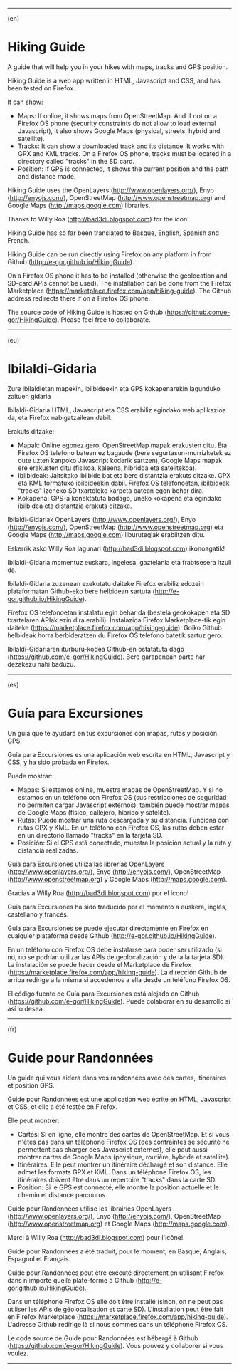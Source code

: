 ---------------------------------------

(en)

Hiking Guide
============

A guide that will help you in your hikes with maps, tracks and GPS position.

Hiking Guide is a web app written in HTML, Javascript and CSS, and has been tested on Firefox.

It can show:

- Maps: If online, it shows maps from OpenStreetMap. And if not on a Firefox OS phone (security constraints do not allow to load external Javascript), it also shows Google Maps (physical, streets, hybrid and satellite).
- Tracks: It can show a downloaded track and its distance. It works with GPX and KML tracks. On a Firefox OS phone, tracks must be located in a directory called "tracks" in the SD card.
- Position: If GPS is connected, it shows the current position and the path and distance made.

Hiking Guide uses the OpenLayers (http://www.openlayers.org/), Enyo (http://enyojs.com/), OpenStreetMap (http://www.openstreetmap.org) and Google Maps (http://maps.google.com) libraries.

Thanks to Willy Roa (http://bad3di.blogspot.com) for the icon!

Hiking Guide has so far been translated to Basque, English, Spanish and French.

Hiking Guide can be run directly using Firefox on any platform in from Github (http://e-gor.github.io/HikingGuide).

On a Firefox OS phone it has to be installed (otherwise the geolocation and SD-card APIs cannot be used). The installation can be done from the Firefox Marketplace (https://marketplace.firefox.com/app/hiking-guide). The Github address redirects there if on a Firefox OS phone.

The source code of Hiking Guide is hosted on Github (https://github.com/e-gor/HikingGuide). Please feel free to collaborate.

---------------------------------------

(eu)

Ibilaldi-Gidaria
================

Zure ibilaldietan mapekin, ibilbideekin eta GPS kokapenarekin lagunduko zaituen gidaria

Ibilaldi-Gidaria HTML, Javascript eta CSS erabiliz egindako web aplikazioa da, eta Firefox nabigatzailean dabil.

Erakuts ditzake:

- Mapak: Online egonez gero, OpenStreetMap mapak erakusten ditu. Eta Firefox OS telefono batean ez bagaude (bere segurtasun-murrizketek ez dute uzten kanpoko Javascript koderik sartzen), Google Maps mapak ere erakusten ditu (fisikoa, kaleena, hibridoa eta satelitekoa).
- Ibilbideak: Jaitsitako ibilbide bat eta bere distantzia erakuts ditzake. GPX eta KML formatuko ibilbideekin dabil. Firefox OS telefonoetan, ibilbideak "tracks" izeneko SD txarteleko karpeta batean egon behar dira.
- Kokapena: GPS-a konektatuta badago, uneko kokapena eta egindako ibilbidea eta distantzia erakuts ditzake.

Ibilaldi-Gidariak OpenLayers (http://www.openlayers.org/), Enyo (http://enyojs.com/), OpenStreetMap (http://www.openstreetmap.org) eta Google Maps (http://maps.google.com) liburutegiak erabiltzen ditu.

Eskerrik asko Willy Roa lagunari (http://bad3di.blogspot.com) ikonoagatik!

Ibilaldi-Gidaria momentuz euskara, ingelesa, gaztelania eta frabtsesera itzuli da.

Ibilaldi-Gidaria zuzenean exekutatu daiteke Firefox erabiliz edozein plataformatan Github-eko bere helbidean sartuta (http://e-gor.github.io/HikingGuide).

Firefox OS telefonoetan instalatu egin behar da (bestela geokokapen eta SD txartelaren APIak ezin dira erabili). Instalazioa Firefox Marketplace-tik egin daiteke (https://marketplace.firefox.com/app/hiking-guide). Goiko Github helbideak horra berbideratzen du Firefox OS telefono batetik sartuz gero.

Ibilaldi-Gidariaren iturburu-kodea Github-en ostatatuta dago (https://github.com/e-gor/HikingGuide). Bere garapenean parte har dezakezu nahi baduzu.

---------------------------------------

(es)

Guía para Excursiones
=====================

Un guía que te ayudará en tus excursiones con mapas, rutas y posición GPS.

Guía para Excursiones es una aplicación web escrita en HTML, Javascript y CSS, y ha sido probada en Firefox.

Puede mostrar:

- Mapas: Si estamos online, muestra mapas de OpenStreetMap. Y si no estamos en un teléfono con Firefox OS (sus restricciones de seguridad no permiten cargar Javascript externos), también puede mostrar mapas de Google Maps (físico, callejero, híbrido y satélite).
- Rutas: Puede mostrar una ruta descargada y su distancia. Funciona con rutas GPX y KML. En un teléfono con Firefox OS, las rutas deben estar en un directorio llamado "tracks" en la tarjeta SD.
- Posición: Si el GPS está conectado, muestra la posición actual y la ruta y distancia realizadas.

Guía para Excursiones utiliza las librerías OpenLayers (http://www.openlayers.org/), Enyo (http://enyojs.com/), OpenStreetMap (http://www.openstreetmap.org) y Google Maps (http://maps.google.com).

Gracias a Willy Roa (http://bad3di.blogspot.com) por el icono!

Guía para Excursiones ha sido traducido por el momento a euskera, inglés, castellano y francés.

Guía para Excursiones se puede ejecutar directamente en Firefox en cualquier plataforma desde Github (http://e-gor.github.io/HikingGuide).

En un teléfono con Firefox OS debe instalarse para poder ser utilizado (si no, no se podrían utilizar las APIs de geolocalización y de la la tarjeta SD). La instalación se puede hacer desde el Marketplace de Firefox (https://marketplace.firefox.com/app/hiking-guide). La dirección Github de arriba redirige a la misma si accedemos a ella desde un teléfono Firefox OS.

El código fuente de Guía para Excursiones está alojado en Github (https://github.com/e-gor/HikingGuide). Puede colaborar en su desarrollo si así lo desea.

---------------------------------------

(fr)

Guide pour Randonnées
=====================

Un guide qui vous aidera dans vos randonnées avec des cartes, itinéraires et position GPS.

Guide pour Randonnées est une application web écrite en HTML, Javascript et CSS, et elle a été testée en Firefox.

Elle peut montrer:

- Cartes: Si en ligne, elle montre des cartes de OpenStreetMap. Et si vous n'êtes pas dans un téléphone Firefox OS (des contraintes se sécurité ne permettent pas charger des Javascript externes), elle peut aussi montrer cartes de Google Maps (physique, routière, hybride et satellite).
- Itinéraires: Elle peut montrer un itinéraire déchargé et son distance. Elle admet les formats GPX et KML. Dans un téléphone Firefox OS, les itinéraires doivent être dans un répertoire "tracks" dans la carte SD.
- Position: Si le GPS est connecté, elle montre la position actuelle et le chemin et distance parcourus.

Guide pour Randonnées utilise les librairies OpenLayers (http://www.openlayers.org/), Enyo (http://enyojs.com/), OpenStreetMap (http://www.openstreetmap.org) et Google Maps (http://maps.google.com).

Merci à Willy Roa (http://bad3di.blogspot.com) pour l'icône!

Guide pour Randonnées a été traduit, pour le moment, en Basque, Anglais, Espagnol et Français.

Guide pour Randonnées peut être exécuté directement en utilisant Firefox dans n'importe quelle plate-forme à Github (http://e-gor.github.io/HikingGuide).

Dans un téléphone Firefox OS elle doit être installé (sinon, on ne peut pas utiliser les APIs de géolocalisation et carte SD). L'installation peut être fait en Firefox Marketplace (https://marketplace.firefox.com/app/hiking-guide). L'adresse Github redirige là si nous sommes dans un téléphone Firefox OS.

Le code source de Guide pour Randonnées est hébergé à Github (https://github.com/e-gor/HikingGuide). Vous pouvez y collaborer si vous voulez.

---------------------------------------

